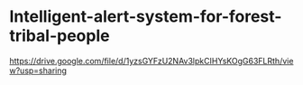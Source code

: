 # Intelligent-alert-system-for-forest-tribal-people
https://drive.google.com/file/d/1yzsGYFzU2NAv3lpkCIHYsKOgG63FLRth/view?usp=sharing
